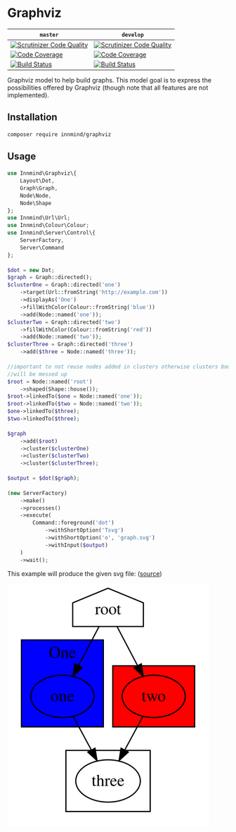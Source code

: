 # Graphviz

| `master` | `develop` |
|----------|-----------|
| [![Scrutinizer Code Quality](https://scrutinizer-ci.com/g/Innmind/Graphviz/badges/quality-score.png?b=master)](https://scrutinizer-ci.com/g/Innmind/Graphviz/?branch=master) | [![Scrutinizer Code Quality](https://scrutinizer-ci.com/g/Innmind/Graphviz/badges/quality-score.png?b=develop)](https://scrutinizer-ci.com/g/Innmind/Graphviz/?branch=develop) |
| [![Code Coverage](https://scrutinizer-ci.com/g/Innmind/Graphviz/badges/coverage.png?b=master)](https://scrutinizer-ci.com/g/Innmind/Graphviz/?branch=master) | [![Code Coverage](https://scrutinizer-ci.com/g/Innmind/Graphviz/badges/coverage.png?b=develop)](https://scrutinizer-ci.com/g/Innmind/Graphviz/?branch=develop) |
| [![Build Status](https://scrutinizer-ci.com/g/Innmind/Graphviz/badges/build.png?b=master)](https://scrutinizer-ci.com/g/Innmind/Graphviz/build-status/master) | [![Build Status](https://scrutinizer-ci.com/g/Innmind/Graphviz/badges/build.png?b=develop)](https://scrutinizer-ci.com/g/Innmind/Graphviz/build-status/develop) |

Graphviz model to help build graphs. This model goal is to express the possibilities offered by Graphviz (though note that all features are not implemented).

## Installation

```sh
composer require innmind/graphviz
```

## Usage

```php
use Innmind\Graphviz\{
    Layout\Dot,
    Graph\Graph,
    Node\Node,
    Node\Shape
};
use Innmind\Url\Url;
use Innmind\Colour\Colour;
use Innmind\Server\Control\{
    ServerFactory,
    Server\Command
};

$dot = new Dot;
$graph = Graph::directed();
$clusterOne = Graph::directed('one')
    ->target(Url::fromString('http://example.com'))
    ->displayAs('One')
    ->fillWithColor(Colour::fromString('blue'))
    ->add(Node::named('one'));
$clusterTwo = Graph::directed('two')
    ->fillWithColor(Colour::fromString('red'))
    ->add(Node::named('two'));
$clusterThree = Graph::directed('three')
    ->add($three = Node::named('three'));

//important to not reuse nodes added in clusters otherwise clusters boundaries
//will be messed up
$root = Node::named('root')
    ->shaped(Shape::house());
$root->linkedTo($one = Node::named('one'));
$root->linkedTo($two = Node::named('two'));
$one->linkedTo($three);
$two->linkedTo($three);

$graph
    ->add($root)
    ->cluster($clusterOne)
    ->cluster($clusterTwo)
    ->cluster($clusterThree);

$output = $dot($graph);

(new ServerFactory)
    ->make()
    ->processes()
    ->execute(
        Command::foreground('dot')
            ->withShortOption('Tsvg')
            ->withShortOption('o', 'graph.svg')
            ->withInput($output)
    )
    ->wait();
```

This example will produce the given svg file: ([source](graph.dot))

![](graph.svg)
